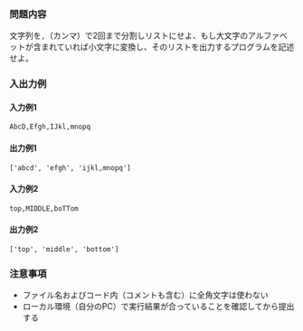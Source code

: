 ### 問題内容
文字列を`,`（カンマ）で2回まで分割しリストにせよ、もし大文字のアルファベットが含まれていれば小文字に変換し、そのリストを出力するプログラムを記述せよ。

### 入出力例
#### 入力例1
```
AbcD,Efgh,IJkl,mnopq
```

#### 出力例1
```
['abcd', 'efgh', 'ijkl,mnopq']
```

#### 入力例2
```
top,MIDDLE,boTTom
```
#### 出力例2
```
['top', 'middle', 'bottom']
```

### 注意事項

- ファイル名およびコード内（コメントも含む）に全角文字は使わない  
- ローカル環境（自分のPC）で実行結果が合っていることを確認してから提出する
